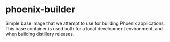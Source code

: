 # phoenix-builder

Simple base image that we attempt to use for building Phoenix applications.
This base container is used both for a local development environment, and when
building distillery releases.


